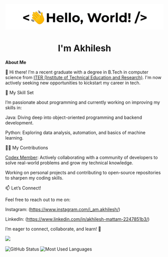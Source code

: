 <div><img src="https://github.com/AkhileshMattam/AkhileshMattam/blob/main/assets/hello.gif"/></div>
<h1 align="center">I'm Akhilesh</h1>

<b>About Me</b>

👋 Hi there!  I’m a recent graduate with a degree in B.Tech in computer science from [ITER (Institute of Technical Education and Research)](https://www.soa.ac.in/iter). I'm now actively seeking new opportunities to kickstart my career in tech.

🌱 My Skill Set

I’m passionate about programming and currently working on improving my skills in:

Java: Diving deep into object-oriented programming and backend development.

Python: Exploring data analysis, automation, and basics of machine learning.

👨‍💻 My Contributions

[Codex Member](https://github.com/codex-iter): Actively collaborating with a community of developers to solve real-world problems and grow my technical knowledge.

Working on personal projects and contributing to open-source repositories to sharpen my coding skills.

📫 Let’s Connect!

Feel free to reach out to me on:

Instagram: (https://www.instagram.com/i_am.akhilesh/)

LinkedIn: (https://www.linkedin.com/in/akhilesh-mattam-2247851b3/)

I’m eager to connect, collaborate, and learn! 🚀


![](https://komarev.com/ghpvc/?username=AkhileshMattam&color=blue)

<img src="https://github-readme-stats.vercel.app/api?username=AkhileshMattam&count_private=true&show_icons=true&theme=radical" alt="GitHub Status"/>
<img src = "https://github-readme-stats.vercel.app/api/top-langs/?username=AkhileshMattam&show_icons=true&layout=compact&theme=radical" alt="Most Used Languages">
